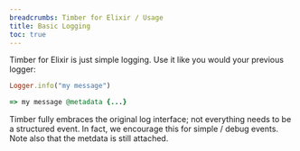 ```yaml
---
breadcrumbs: Timber for Elixir / Usage
title: Basic Logging
toc: true
---
```


Timber for Elixir is just simple logging. Use it like you would your previous logger:

```ruby
Logger.info("my message")

=> my message @metadata {...}
```

Timber fully embraces the original log interface; not everything needs to be a structured event.
In fact, we encourage this for simple / debug events. Note also that the metdata is still
attached.